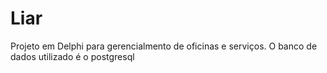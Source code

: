 # Liar
Projeto em Delphi para gerencialmento de oficinas e serviços. O banco de dados utilizado é o postgresql
